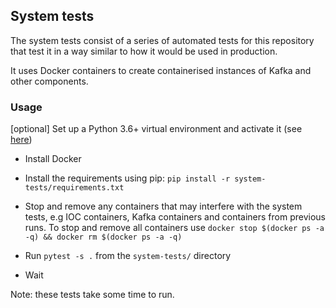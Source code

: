 ## System tests

The system tests consist of a series of automated tests for this repository that test it in a way similar to how it would be used in production.

It uses Docker containers to create containerised instances of Kafka and other components.

### Usage

[optional] Set up a Python 3.6+ virtual environment and activate it (see [here](https://virtualenv.pypa.io/en/stable/))

* Install Docker

* Install the requirements using pip: `pip install -r system-tests/requirements.txt`

* Stop and remove any containers that may interfere with the system tests, e.g IOC containers, Kafka containers and containers from previous runs. To stop and remove all containers use `docker stop $(docker ps -a -q) && docker rm $(docker ps -a -q)`

* Run `pytest -s .` from the `system-tests/` directory

* Wait

Note: these tests take some time to run.
